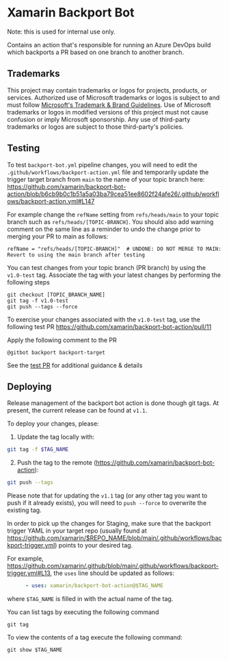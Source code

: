 # Xamarin Backport Bot

Note: this is used for internal use only.

Contains an action that's responsible for running an Azure DevOps build which backports a PR based on one branch to another branch.

## Trademarks

This project may contain trademarks or logos for projects, products, or services. Authorized use of Microsoft
trademarks or logos is subject to and must follow
[Microsoft's Trademark & Brand Guidelines](https://www.microsoft.com/en-us/legal/intellectualproperty/trademarks/usage/general).
Use of Microsoft trademarks or logos in modified versions of this project must not cause confusion or imply Microsoft sponsorship.
Any use of third-party trademarks or logos are subject to those third-party's policies.

## Testing

To test `backport-bot.yml` pipeline changes, you will need to edit the `.github/workflows/backport-action.yml` file and temporarily update the trigger target branch from `main` to the name of your topic branch here:<br>
https://github.com/xamarin/backport-bot-action/blob/b6cb9b0c1b51a5a03ba79cea51ee8602f24afe26/.github/workflows/backport-action.yml#L147

For example change the `refName` setting from `refs/heads/main` to your topic branch such as `refs/heads/[TOPIC-BRANCH]`.  You should also add warning comment on the same line as a reminder to undo the change prior to merging your PR to main as follows:
```
refName = "refs/heads/[TOPIC-BRANCH]"  # UNDONE: DO NOT MERGE TO MAIN: Revert to using the main branch after testing
```

You can test changes from your topic branch (PR branch) by using the `v1.0-test` tag. Associate the tag with your latest changes by performing the following steps

```
git checkout [TOPIC_BRANCH_NAME]
git tag -f v1.0-test
git push --tags --force
```

To exercise your changes associated with the `v1.0-test` tag, use the following test PR
https://github.com/xamarin/backport-bot-action/pull/11

Apply the following comment to the PR

```
@gitbot backport backport-target
```

See the [test PR](https://github.com/xamarin/backport-bot-action/pull/11) for additional guidance & details

## Deploying

Release management of the backport bot action is done though git tags. At present, the current release can be found at `v1.1`.

To deploy your changes, please:

1. Update the tag locally with:
```bash
git tag -f $TAG_NAME
```

2. Push the tag to the remote (https://github.com/xamarin/backport-bot-action):
```bash
git push --tags
```
Please note that for updating the `v1.1` tag (or any other tag you want to push if it already exists), you will need to `push --force` to overwrite the existing tag.

In order to pick up the changes for Staging, make sure that the backport trigger YAML in your target repo (usually found at https://github.com/xamarin/$REPO_NAME/blob/main/.github/workflows/backport-trigger.yml) points to your desired tag.

For example, https://github.com/xamarin/.github/blob/main/.github/workflows/backport-trigger.yml#L13, the `uses` line should be updated as follows:
```yaml
      - uses: xamarin/backport-bot-action@$TAG_NAME
```
where `$TAG_NAME` is filled in with the actual name of the tag.

You can list tags by executing the following command

```
git tag
```

To view the contents of a tag execute the following command:

```
git show $TAG_NAME
```
